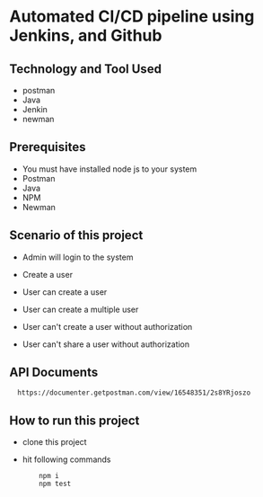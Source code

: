 # Automated CI/CD pipeline using Jenkins, and Github

## Technology and Tool Used
- postman
- Java
- Jenkin
- newman

## Prerequisites

- You must have installed node js to your system
- Postman
- Java
- NPM
- Newman

## Scenario of this project

- Admin will login to the system

- Create a user

- User can create a user

- User can create a multiple user

- User can't create a user without authorization

- User can't share a user without authorization

## API Documents

      https://documenter.getpostman.com/view/16548351/2s8YRjoszo  

## How to run this project

- clone this project

- hit following commands
      
          npm i
          npm test
          

